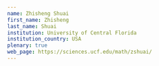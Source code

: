 ```yaml
---
name: Zhisheng Shuai
first_name: Zhisheng
last_name: Shuai
institution: University of Central Florida
institution_country: USA
plenary: true
web_page: https://sciences.ucf.edu/math/zshuai/
---
```

